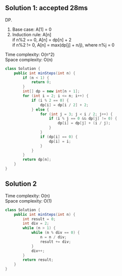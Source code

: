 ## Solution 1: accepted 28ms

DP. 

1. Base case: A[1] = 0
2. Induction rule: A[n]   
    if n%2 == 0, A[n] = dp[n] + 2  
    if n%2 != 0, A[n] = max(dp[j] + n/j), where n%j = 0  

Time complexity: O(n^2)  
Space complexity: O(n)

```java
class Solution {
    public int minSteps(int n) {
        if (n < 1) {
            return 0;
        }
        int[] dp = new int[n + 1];
        for (int i = 2; i <= n; i++) {
            if (i % 2 == 0) {
                dp[i] = dp[i / 2] + 2;
            } else {
                for (int j = 3; j < i / 2; j++) {
                    if (i % j == 0 && dp[j] != 0) {
                        dp[i] = dp[j] + (i / j);
                    }
                }
                if (dp[i] == 0) {
                    dp[i] = i;
                }
            }
        }
        return dp[n];
    }
}
```

## Solution 2

Time complexity: O(n)  
Space complexity: O(1)

```java
class Solution {
    public int minSteps(int n) {
        int result = 0;
        int div = 2;
        while (n > 1) {
            while (n % div == 0) {
                n = n / div;
                result += div;
            }
            div++;
        }
        return result;
    }
}
```
